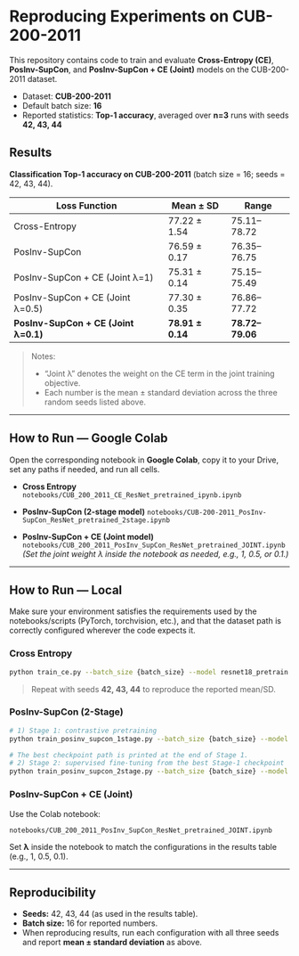 # Reproducing Experiments on CUB-200-2011

This repository contains code to train and evaluate **Cross-Entropy (CE)**, **PosInv-SupCon**, and **PosInv-SupCon + CE (Joint)** models on the CUB-200-2011 dataset.

* Dataset: **CUB-200-2011**
* Default batch size: **16**
* Reported statistics: **Top-1 accuracy**, averaged over **n=3** runs with seeds **42, 43, 44**

## Results

**Classification Top-1 accuracy on CUB-200-2011** (batch size = 16; seeds = 42, 43, 44).

| Loss Function                        | **Mean ± SD**    | **Range**       |
| ------------------------------------ | ---------------- | --------------- |
| Cross-Entropy                        | 77.22 ± 1.54     | 75.11–78.72     |
| PosInv-SupCon                        | 76.59 ± 0.17     | 76.35–76.75     |
| PosInv-SupCon + CE (Joint λ=1)       | 75.31 ± 0.14     | 75.15–75.49     |
| PosInv-SupCon + CE (Joint λ=0.5)     | 77.30 ± 0.35     | 76.86–77.72     |
| **PosInv-SupCon + CE (Joint λ=0.1)** | **78.91 ± 0.14** | **78.72–79.06** |

> Notes:
>
> * “Joint λ” denotes the weight on the CE term in the joint training objective.
> * Each number is the mean ± standard deviation across the three random seeds listed above.

---

## How to Run — Google Colab

Open the corresponding notebook in **Google Colab**, copy it to your Drive, set any paths if needed, and run all cells.

* **Cross Entropy**
  `notebooks/CUB_200_2011_CE_ResNet_pretrained_ipynb.ipynb`

* **PosInv-SupCon (2-stage model)**
  `notebooks/CUB-200-2011_PosInv-SupCon_ResNet_pretrained_2stage.ipynb`

* **PosInv-SupCon + CE (Joint model)**
  `notebooks/CUB_200_2011_PosInv_SupCon_ResNet_pretrained_JOINT.ipynb`
  *(Set the joint weight λ inside the notebook as needed, e.g., 1, 0.5, or 0.1.)*

---

## How to Run — Local

Make sure your environment satisfies the requirements used by the notebooks/scripts (PyTorch, torchvision, etc.), and that the dataset path is correctly configured wherever the code expects it.

### Cross Entropy

```bash
python train_ce.py --batch_size {batch_size} --model resnet18_pretrain --cosine --warm --seed 42
```

> Repeat with seeds **42, 43, 44** to reproduce the reported mean/SD.

### PosInv-SupCon (2-Stage)

```bash
# 1) Stage 1: contrastive pretraining
python train_posinv_supcon_1stage.py --batch_size {batch_size} --model resnet18_pretrain --cosine --warm

# The best checkpoint path is printed at the end of Stage 1.
# 2) Stage 2: supervised fine-tuning from the best Stage-1 checkpoint
python train_posinv_supcon_2stage.py --batch_size {batch_size} --model resnet18_pretrain --cosine --warm --ckpt {checkpoint_path}
```

### PosInv-SupCon + CE (Joint)

Use the Colab notebook:

```
notebooks/CUB_200_2011_PosInv_SupCon_ResNet_pretrained_JOINT.ipynb
```

Set **λ** inside the notebook to match the configurations in the results table (e.g., 1, 0.5, 0.1).

---

## Reproducibility

* **Seeds:** 42, 43, 44 (as used in the results table).
* **Batch size:** 16 for reported numbers.
* When reproducing results, run each configuration with all three seeds and report **mean ± standard deviation** as above.
